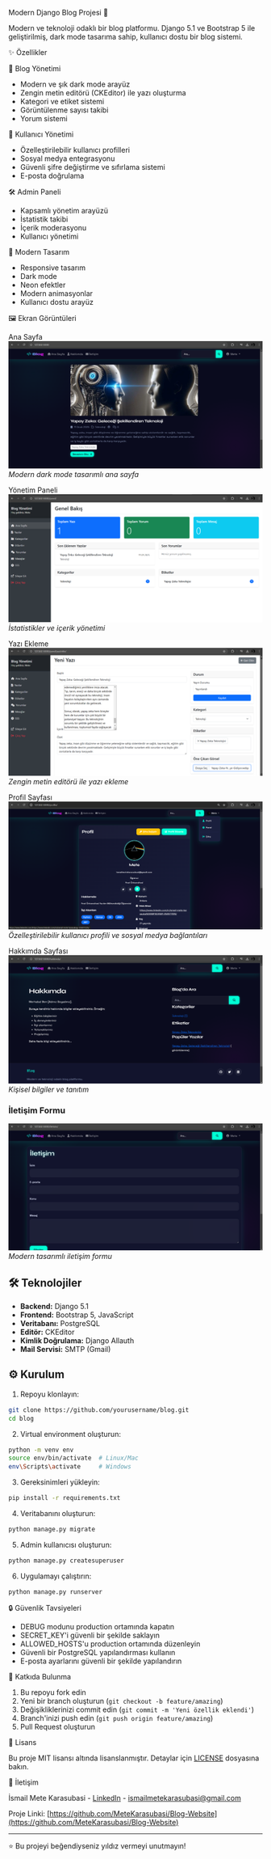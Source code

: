 Modern Django Blog Projesi 🚀

Modern ve teknoloji odaklı bir blog platformu. Django 5.1 ve Bootstrap 5 ile geliştirilmiş, dark mode tasarıma sahip, kullanıcı dostu bir blog sistemi.

✨ Özellikler

📝 Blog Yönetimi
- Modern ve şık dark mode arayüz
- Zengin metin editörü (CKEditor) ile yazı oluşturma
- Kategori ve etiket sistemi
- Görüntülenme sayısı takibi
- Yorum sistemi

👤 Kullanıcı Yönetimi
- Özelleştirilebilir kullanıcı profilleri
- Sosyal medya entegrasyonu
- Güvenli şifre değiştirme ve sıfırlama sistemi
- E-posta doğrulama

🛠️ Admin Paneli
- Kapsamlı yönetim arayüzü
- İstatistik takibi
- İçerik moderasyonu
- Kullanıcı yönetimi

🎨 Modern Tasarım
- Responsive tasarım
- Dark mode
- Neon efektler
- Modern animasyonlar
- Kullanıcı dostu arayüz

🖼️ Ekran Görüntüleri

Ana Sayfa
![Blog Ana Sayfa](screenshots/blog-home.png)
*Modern dark mode tasarımlı ana sayfa*

Yönetim Paneli
![Yönetim Paneli](screenshots/admin-dashboard.png)
*İstatistikler ve içerik yönetimi*

Yazı Ekleme
![Yazı Ekleme](screenshots/post-add.png)
*Zengin metin editörü ile yazı ekleme*

Profil Sayfası
![Profil](screenshots/profile.png)
*Özelleştirilebilir kullanıcı profili ve sosyal medya bağlantıları*

Hakkımda Sayfası
![Hakkımda](screenshots/about.png)
*Kişisel bilgiler ve tanıtım*

### İletişim Formu
![İletişim](screenshots/contact.png)
*Modern tasarımlı iletişim formu*

## 🛠️ Teknolojiler

- **Backend:** Django 5.1
- **Frontend:** Bootstrap 5, JavaScript
- **Veritabanı:** PostgreSQL
- **Editör:** CKEditor
- **Kimlik Doğrulama:** Django Allauth
- **Mail Servisi:** SMTP (Gmail)

## ⚙️ Kurulum

1. Repoyu klonlayın:
```bash
git clone https://github.com/yourusername/blog.git
cd blog
```

2. Virtual environment oluşturun:
```bash
python -m venv env
source env/bin/activate  # Linux/Mac
env\Scripts\activate     # Windows
```

3. Gereksinimleri yükleyin:
```bash
pip install -r requirements.txt
```

4. Veritabanını oluşturun:
```bash
python manage.py migrate
```

5. Admin kullanıcısı oluşturun:
```bash
python manage.py createsuperuser
```

6. Uygulamayı çalıştırın:
```bash
python manage.py runserver
```

🔒 Güvenlik Tavsiyeleri

- DEBUG modunu production ortamında kapatın
- SECRET_KEY'i güvenli bir şekilde saklayın
- ALLOWED_HOSTS'u production ortamında düzenleyin
- Güvenli bir PostgreSQL yapılandırması kullanın
- E-posta ayarlarını güvenli bir şekilde yapılandırın

🤝 Katkıda Bulunma

1. Bu repoyu fork edin
2. Yeni bir branch oluşturun (`git checkout -b feature/amazing`)
3. Değişikliklerinizi commit edin (`git commit -m 'Yeni özellik eklendi'`)
4. Branch'inizi push edin (`git push origin feature/amazing`)
5. Pull Request oluşturun

📝 Lisans

Bu proje MIT lisansı altında lisanslanmıştır. Detaylar için [LICENSE](LICENSE) dosyasına bakın.

📧 İletişim

İsmail Mete Karasubasi - [LinkedIn](https://www.linkedin.com/in/ismail-mete-karasuba%C5%9F%C4%B1-253077225/) - ismailmetekarasubasi@gmail.com

Proje Linki: [https://github.com/MeteKarasubasi/Blog-Website](https://github.com/MeteKarasubasi/Blog-Website)

---
⭐️ Bu projeyi beğendiyseniz yıldız vermeyi unutmayın! 
